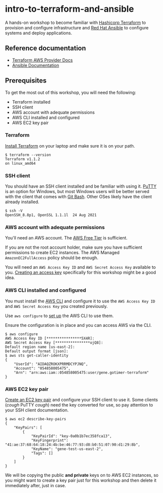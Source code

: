 # intro-to-terraform-and-ansible

A hands-on workshop to become familiar with [Hashicorp Terraform](https://www.terraform.io/)
to provision and configure infrastructure and [Red Hat Ansible](https://github.com/ansible/ansible)
to configure systems and deploy applications.

## Reference documentation

* [Terraform AWS Provider Docs](https://registry.terraform.io/providers/hashicorp/aws/latest/docs)
* [Ansible Documentation](https://docs.ansible.com/ansible/latest/)

## Prerequisites

To get the most out of this workshop, you will need the following:

* Terraform installed
* SSH client
* AWS account with adequate permissions
* AWS CLI installed and configured
* AWS EC2 key pair 

### Terraform

[Install Terraform](https://learn.hashicorp.com/tutorials/terraform/install-cli?in=terraform/aws-get-started)
on your laptop and make sure it is on your path.

```console
$ terraform --version
Terraform v1.1.2
on linux_amd64
```

### SSH client

You should have an SSH client installed and be familiar with using it. 
[PuTTY](https://www.putty.org/) is an option for Windows, but most Windows users
will be better served with the client that comes with [Git Bash](https://gitforwindows.org/).
Other OSes likely have the client already installed.

```console
$ ssh -V
OpenSSH_8.8p1, OpenSSL 1.1.1l  24 Aug 2021
```

### AWS account with adequate permissions

You'll need an AWS account. The [AWS Free Tier](https://aws.amazon.com/free/)
is sufficient.

If you are not the root account holder, make sure you have sufficient permissions
to create EC2 instances. The AWS Managed `AmazonEC2FullAccess` policy should be
enough.

You will need an `AWS Access Key ID` and `AWS Secret Access Key` available to you.
[Creating an access key](https://docs.aws.amazon.com/IAM/latest/UserGuide/id_credentials_access-keys.html)
specifically for this workshop might be a good idea.

### AWS CLI installed and configured

You must install the [AWS CLI](https://docs.aws.amazon.com/cli/latest/userguide/getting-started-install.html)
and configure it to use the `AWS Access Key ID` and `AWS Secret Access Key` you
created previously. 

Use `aws configure` to [set up](https://docs.aws.amazon.com/cli/latest/userguide/getting-started-quickstart.html)
the AWS CLI to use them.

Ensure the configuration is in place and you can access AWS via the CLI.

```console
$ aws configure
AWS Access Key ID [****************5X4R]:
AWS Secret Access Key [****************ojQ8]:
Default region name [us-east-2]:
Default output format [json]:
$ aws sts get-caller-identity
{
    "UserId": "AIDAQZROKXPRRMDCYPJNQ",
    "Account": "054858005475",
    "Arn": "arn:aws:iam::054858005475:user/gene.gotimer-terraform"
}
```

### AWS EC2 key pair

[Create an EC2 key pair](https://docs.aws.amazon.com/AWSEC2/latest/UserGuide/ec2-key-pairs.html#having-ec2-create-your-key-pair)
and configure your SSH client to use it. Some clients (*cough* PuTTY *cough*)
need the key converted for use, so pay attention to your SSH client documentation.

```console
$ aws ec2 describe-key-pairs
{
    "KeyPairs": [
        {
            "KeyPairId": "key-0a0b1b7ec358fca13",
            "KeyFingerprint": "41:ae:37:68:64:18:24:4b:be:46:77:93:d8:b0:51:07:90:d1:29:8b",
            "KeyName": "gene-test-us-east-2",
            "Tags": []
        }
    ]
}
```

We will be copying the public **and private** keys on to AWS EC2 instances, so you
might want to create a key pair just for this workshop and then delete it immediately
after, just in case.
